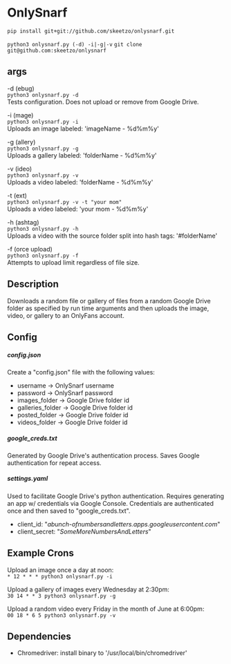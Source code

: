 # OnlySnarf
  
`pip install git+git://github.com/skeetzo/onlysnarf.git`

`python3 onlysnarf.py (-d) -i|-g|-v`
`git clone git@github.com:skeetzo/onlysnarf`

## args

-d (ebug)  
  `python3 onlysnarf.py -d`  
Tests configuration. Does not upload or remove from Google Drive.

-i (mage)  
  `python3 onlysnarf.py -i`  
Uploads an image labeled: 'imageName - %d%m%y'  

-g (allery)  
  `python3 onlysnarf.py -g`  
Uploads a gallery labeled: 'folderName - %d%m%y'  

-v (ideo)  
  `python3 onlysnarf.py -v`  
Uploads a video labeled: 'folderName - %d%m%y'  

-t (ext)  
  `python3 onlysnarf.py -v -t "your mom"`  
Uploads a video labeled: 'your mom - %d%m%y'  

-h (ashtag)  
  `python3 onlysnarf.py -h`  
Uploads a video with the source folder split into hash tags: '#folderName'  

-f (orce upload)  
  `python3 onlysnarf.py -f`  
Attempts to upload limit regardless of file size. 

## Description

Downloads a random file or gallery of files from a random Google Drive folder as specified by run time arguments and then uploads the image, video, or gallery to an OnlyFans account.

## Config
##### config.json  
Create a "config.json" file with the following values:
  * username -> OnlySnarf username  
  * password -> OnlySnarf password  
  * images_folder -> Google Drive folder id  
  * galleries_folder -> Google Drive folder id  
  * posted_folder -> Google Drive folder id  
  * videos_folder -> Google Drive folder id  

##### google_creds.txt   
Generated by Google Drive's authentication process. Saves Google authentication for repeat access.

##### settings.yaml  
Used to facilitate Google Drive's python authentication. Requires generating an app w/ credentials via Google Console. Credentials are authenticated once and then saved to "google_creds.txt". 

  * client_id: "*abunch-ofnumbersandletters.apps.googleusercontent.com*"  
  * client_secret: "*SomeMoreNumbersAndLetters*"

## Example Crons  

Upload an image once a day at noon:  
  `* 12 * * * python3 onlysnarf.py -i`

Upload a gallery of images every Wednesday at 2:30pm:  
  `30 14 * * 3 python3 onlysnarf.py -g`

Upload a random video every Friday in the month of June at 6:00pm:  
  `00 18 * 6 5 python3 onlysnarf.py -v`

## Dependencies
  * Chromedriver: install binary to '/usr/local/bin/chromedriver'